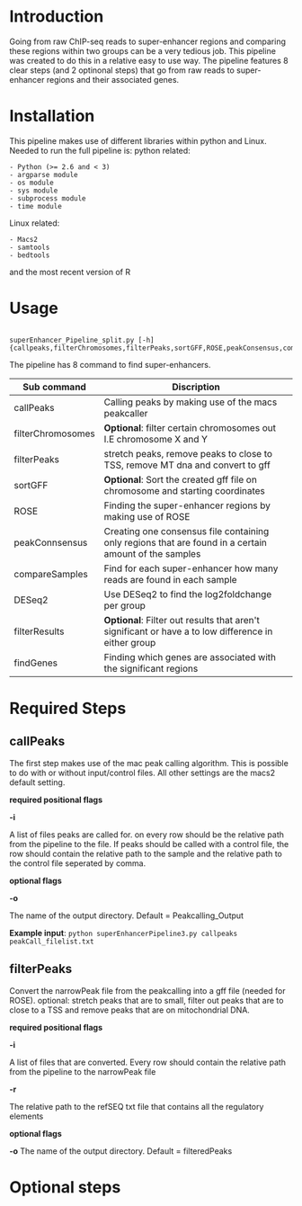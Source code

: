 # Introduction
Going from raw ChIP-seq reads to super-enhancer regions and comparing these regions within two groups can be a very tedious job. This pipeline was created to do this in a relative easy to use way. The pipeline features 8 clear steps (and 2 optinonal steps) that go from raw reads to super-enhancer regions and their associated genes. 
# Installation
This pipeline makes use of different libraries within python and Linux. Needed to run the full pipeline is:
python related:
```
- Python (>= 2.6 and < 3)
- argparse module
- os module
- sys module
- subprocess module
- time module
```

Linux related:
```
- Macs2
- samtools
- bedtools
``` 

and the most recent version of R

# Usage

```

superEnhancer_Pipeline_split.py [-h] {callpeaks,filterChromosomes,filterPeaks,sortGFF,ROSE,peakConsensus,compareSamples,DESeq2,filterResults,findGenes}

```
The pipeline has 8 command to find super-enhancers.

| Sub command | Discription |
| --- | --- |
| callPeaks | Calling peaks by making use of the macs peakcaller |
| filterChromosomes | **Optional**: filter certain chromosomes out I.E chromosome X and Y |
| filterPeaks | stretch peaks, remove peaks to close to TSS, remove MT dna and convert to gff |
| sortGFF | **Optional**: Sort the created gff file on chromosome and starting coordinates |
| ROSE | Finding the super-enhancer regions by making use of ROSE |
| peakConnsensus | Creating one consensus file containing only regions that are found in a certain amount of the samples |
| compareSamples | Find for each super-enhancer how many reads are found in each sample |
| DESeq2 | Use DESeq2 to find the log2foldchange per group | 
| filterResults | **Optional**: Filter out results that aren't significant or have a to low difference in either group |
| findGenes | Finding which genes are associated with the significant regions | 

# Required Steps

## callPeaks ##
The first step makes use of the mac peak calling algorithm. This is possible to do with or without input/control files. All other settings are the macs2 default setting.

**required positional flags**

**-i**

A list of files peaks are called for. on every row should be the relative path from the pipeline to the file. If peaks should be called with a control file, the row should contain the relative path to the sample and the relative path to the control file seperated by comma.

**optional flags**

**-o**

The name of the output directory. Default = Peakcalling_Output

**Example input**: ```python superEnhancerPipeline3.py callpeaks peakCall_filelist.txt ```

## filterPeaks ##
Convert the narrowPeak file from the peakcalling into a gff file (needed for ROSE). optional: stretch peaks that are to small, filter out peaks that are to close to a TSS and remove peaks that are on mitochondrial DNA.

**required positional flags**

**-i**

A list of files that are converted. Every row should contain the relative path from the pipeline to the narrowPeak file

**-r**

The relative path to the refSEQ txt file that contains all the regulatory elements

**optional flags**

**-o**
The name of the output directory. Default = filteredPeaks







# Optional steps

